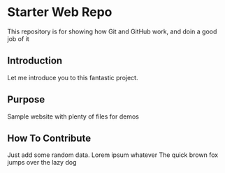 # Starter Web Repo

This repository is for showing how Git and GitHub work, and doin a good job of it

## Introduction

Let me introduce you to this fantastic project.

## Purpose

Sample website with plenty of files for demos

## How To Contribute

Just add some random data. Lorem ipsum whatever
The quick brown fox jumps over the lazy dog